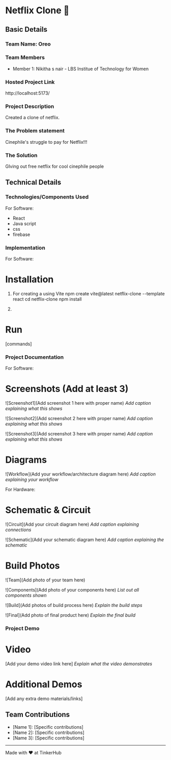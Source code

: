 # Netflix Clone 🎯


## Basic Details
### Team Name: Oreo


### Team Members
- Member 1: Nikitha s nair - LBS Institue of Technology for Women

### Hosted Project Link
http://localhost:5173/

### Project Description
Created a clone of netflix. 

### The Problem statement
Cinephile's struggle to pay for Netflix!!!

### The Solution
GIving out free netflix for cool cinephile people

## Technical Details
### Technologies/Components Used
For Software:
- React
- Java script
- css
- firebase


### Implementation
For Software:
# Installation

1. For creating a  using Vite
npm create vite@latest netflix-clone --template react
cd netflix-clone
npm install

2.


# Run
[commands]

### Project Documentation
For Software:

# Screenshots (Add at least 3)
![Screenshot1](Add screenshot 1 here with proper name)
*Add caption explaining what this shows*

![Screenshot2](Add screenshot 2 here with proper name)
*Add caption explaining what this shows*

![Screenshot3](Add screenshot 3 here with proper name)
*Add caption explaining what this shows*

# Diagrams
![Workflow](Add your workflow/architecture diagram here)
*Add caption explaining your workflow*

For Hardware:

# Schematic & Circuit
![Circuit](Add your circuit diagram here)
*Add caption explaining connections*

![Schematic](Add your schematic diagram here)
*Add caption explaining the schematic*

# Build Photos
![Team](Add photo of your team here)


![Components](Add photo of your components here)
*List out all components shown*

![Build](Add photos of build process here)
*Explain the build steps*

![Final](Add photo of final product here)
*Explain the final build*

### Project Demo
# Video
[Add your demo video link here]
*Explain what the video demonstrates*

# Additional Demos
[Add any extra demo materials/links]

## Team Contributions
- [Name 1]: [Specific contributions]
- [Name 2]: [Specific contributions]
- [Name 3]: [Specific contributions]

---
Made with ❤️ at TinkerHub
